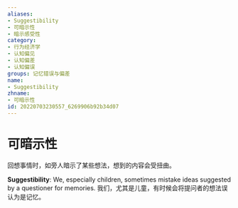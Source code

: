 ```yaml
---
aliases:
- Suggestibility
- 可暗示性
- 暗示感受性
category:
- 行为经济学
- 认知偏见
- 认知偏差
- 认知偏误
groups: 记忆错误与偏差
name:
- Suggestibility
zhname:
- 可暗示性
id: 20220703230557_6269906b92b34d07
---
```


# 可暗示性

回想事情时，如旁人暗示了某些想法，想到的内容会受扭曲。

**Suggestibility**: We, especially children, sometimes mistake ideas suggested by a questioner for memories.
我们，尤其是儿童，有时候会将提问者的想法误认为是记忆。